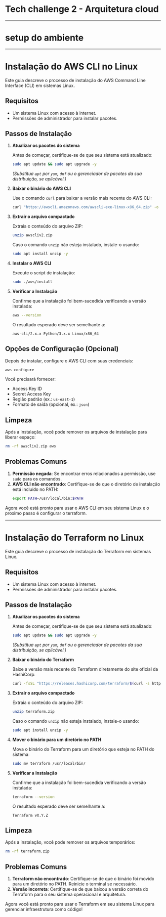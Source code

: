 # Tech challenge 2 - Arquitetura cloud
---


# setup do ambiente

---

# Instalação do AWS CLI no Linux

Este guia descreve o processo de instalação do AWS Command Line Interface (CLI) em sistemas Linux.

## Requisitos

- Um sistema Linux com acesso à internet.
- Permissões de administrador para instalar pacotes.

## Passos de Instalação

1. **Atualizar os pacotes do sistema**

   Antes de começar, certifique-se de que seu sistema está atualizado:
   ```bash
   sudo apt update && sudo apt upgrade -y
   ```
   *(Substitua `apt` por `yum`, `dnf` ou o gerenciador de pacotes da sua distribuição, se aplicável.)*

2. **Baixar o binário do AWS CLI**

   Use o comando `curl` para baixar a versão mais recente do AWS CLI:
   ```bash
   curl "https://awscli.amazonaws.com/awscli-exe-linux-x86_64.zip" -o "awscliv2.zip"
   ```

3. **Extrair o arquivo compactado**

   Extraia o conteúdo do arquivo ZIP:
   ```bash
   unzip awscliv2.zip
   ```

   Caso o comando `unzip` não esteja instalado, instale-o usando:
   ```bash
   sudo apt install unzip -y
   ```

4. **Instalar o AWS CLI**

   Execute o script de instalação:
   ```bash
   sudo ./aws/install
   ```

5. **Verificar a Instalação**

   Confirme que a instalação foi bem-sucedida verificando a versão instalada:
   ```bash
   aws --version
   ```
   O resultado esperado deve ser semelhante a:
   ```
   aws-cli/2.x.x Python/3.x.x Linux/x86_64
   ```

## Opções de Configuração (Opcional)

Depois de instalar, configure o AWS CLI com suas credenciais:
```bash
aws configure
```
Você precisará fornecer:
- Access Key ID
- Secret Access Key
- Região padrão (ex.: `us-east-1`)
- Formato de saída (opcional, ex.: `json`)

## Limpeza

Após a instalação, você pode remover os arquivos de instalação para liberar espaço:
```bash
rm -rf awscliv2.zip aws
```

## Problemas Comuns

1. **Permissão negada**: Se encontrar erros relacionados a permissão, use `sudo` para os comandos.
2. **AWS CLI não encontrado**: Certifique-se de que o diretório de instalação está incluído no PATH:
   ```bash
   export PATH=/usr/local/bin:$PATH
   ```

Agora você está pronto para usar o AWS CLI em seu sistema Linux e o proximo passo é configurar o terraform.

---

# Instalação do Terraform no Linux

Este guia descreve o processo de instalação do Terraform em sistemas Linux.

## Requisitos

- Um sistema Linux com acesso à internet.
- Permissões de administrador para instalar pacotes.

## Passos de Instalação

1. **Atualizar os pacotes do sistema**

   Antes de começar, certifique-se de que seu sistema está atualizado:
   ```bash
   sudo apt update && sudo apt upgrade -y
   ```
   *(Substitua `apt` por `yum`, `dnf` ou o gerenciador de pacotes da sua distribuição, se aplicável.)*

2. **Baixar o binário do Terraform**

   Baixe a versão mais recente do Terraform diretamente do site oficial da HashiCorp:
   ```bash
   curl -fsSL "https://releases.hashicorp.com/terraform/$(curl -s https://releases.hashicorp.com/terraform/ | grep -oP 'terraform/[0-9]+\.[0-9]+\.[0-9]+' | head -n 1 | cut -d '/' -f 2)/terraform_$(curl -s https://releases.hashicorp.com/terraform/ | grep -oP 'terraform/[0-9]+\.[0-9]+\.[0-9]+' | head -n 1 | cut -d '/' -f 2)_linux_amd64.zip" -o terraform.zip
   ```

3. **Extrair o arquivo compactado**

   Extraia o conteúdo do arquivo ZIP:
   ```bash
   unzip terraform.zip
   ```

   Caso o comando `unzip` não esteja instalado, instale-o usando:
   ```bash
   sudo apt install unzip -y
   ```

4. **Mover o binário para um diretório no PATH**

   Mova o binário do Terraform para um diretório que esteja no PATH do sistema:
   ```bash
   sudo mv terraform /usr/local/bin/
   ```

5. **Verificar a Instalação**

   Confirme que a instalação foi bem-sucedida verificando a versão instalada:
   ```bash
   terraform --version
   ```
   O resultado esperado deve ser semelhante a:
   ```
   Terraform vX.Y.Z
   ```

## Limpeza

Após a instalação, você pode remover os arquivos temporários:
```bash
rm -rf terraform.zip
```

## Problemas Comuns

1. **Terraform não encontrado**: Certifique-se de que o binário foi movido para um diretório no PATH. Reinicie o terminal se necessário.
2. **Versão incorreta**: Certifique-se de que baixou a versão correta do Terraform para o seu sistema operacional e arquitetura.

Agora você está pronto para usar o Terraform em seu sistema Linux para gerenciar infraestrutura como código!
